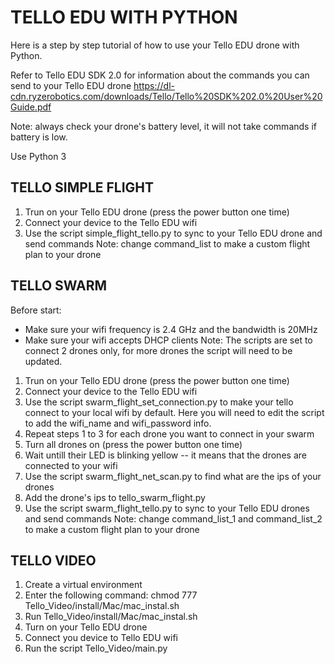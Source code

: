 # TELLO EDU WITH PYTHON
Here is a step by step tutorial of how to use your Tello EDU drone with Python.

Refer to Tello EDU SDK 2.0 for information about the commands you can send to your Tello EDU drone
https://dl-cdn.ryzerobotics.com/downloads/Tello/Tello%20SDK%202.0%20User%20Guide.pdf

Note: always check your drone's battery level, it will not take commands if battery is low.

Use Python 3


## TELLO SIMPLE FLIGHT
1. Trun on your Tello EDU drone (press the power button one time)
2. Connect your device to the Tello EDU wifi
3. Use the script simple_flight_tello.py to sync to your Tello EDU drone and send commands
Note: change command_list to make a custom flight plan to your drone


## TELLO SWARM
Before start:
- Make sure your wifi frequency is 2.4 GHz and the bandwidth is 20MHz
- Make sure your wifi accepts DHCP clients
Note: The scripts are set to connect 2 drones only, for more drones the script will need to be updated.
1. Trun on your Tello EDU drone (press the power button one time)
2. Connect your device to the Tello EDU wifi
3. Use the script swarm_flight_set_connection.py to make your tello connect to your local wifi by default. Here you will need to edit the script to add the wifi_name and wifi_password info.
4. Repeat steps 1 to 3 for each drone you want to connect in your swarm
5. Turn all drones on (press the power button one time)
6. Wait untill their LED is blinking yellow -- it means that the drones are connected to your wifi
7. Use the script swarm_flight_net_scan.py to find what are the ips of your drones
8. Add the drone's ips to tello_swarm_flight.py
9. Use the script swarm_flight_tello.py to sync to your Tello EDU drones and send commands
Note: change command_list_1 and command_list_2 to make a custom flight plan to your drone


## TELLO VIDEO
1. Create a virtual environment
2. Enter the following command: chmod 777 Tello_Video/install/Mac/mac_instal.sh
3. Run Tello_Video/install/Mac/mac_instal.sh 
4. Turn on your Tello EDU drone
5. Connect you device to Tello EDU wifi
6. Run the script Tello_Video/main.py